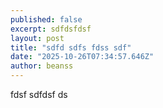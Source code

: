 ```yaml
---
published: false
excerpt: sdfdsfdsf 
layout: post
title: "sdfd sdfs fdss sdf"
date: "2025-10-26T07:34:57.646Z"
author: beanss
---
```


fdsf sdfdsf ds